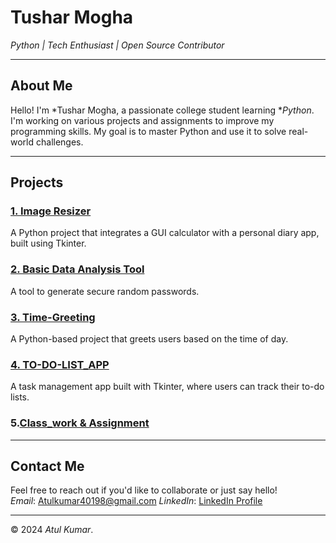# Tushar Mogha  
*Python | Tech Enthusiast | Open Source Contributor*  

---

## About Me
Hello! I'm *Tushar Mogha, a passionate college student learning **Python*. I'm working on various projects and assignments to improve my programming skills. My goal is to master Python and use it to solve real-world challenges.

---

## Projects

### [1. Image Resizer](https://github.com/Tushar-Mogha/Image_Resizer)
A Python project that integrates a GUI calculator with a personal diary app, built using Tkinter.

### [2. Basic Data Analysis Tool](https://github.com/Tushar-Mogha/Basic_DataAnalysis_Tool)
A tool to generate secure random passwords.

### [3. Time-Greeting](https://github.com/Atul11190/Time-Greeting-)
A Python-based project that greets users based on the time of day.

### [4. TO-DO-LIST_APP](https://github.com/Atul11190/TO-DO-LIST_APP_Project)
A task management app built with Tkinter, where users can track their to-do lists.

### 5.[Class_work & Assignment](https://github.com/Atul11190/B1_Python)


---

## Contact Me  
Feel free to reach out if you'd like to collaborate or just say hello!  
*Email*: [Atulkumar40198@gmail.com](mailto:Atulkumar40198@gmail.com)
*LinkedIn*: [LinkedIn Profile](https://www.linkedin.com/in/me/)

---

© 2024 *Atul Kumar*.
